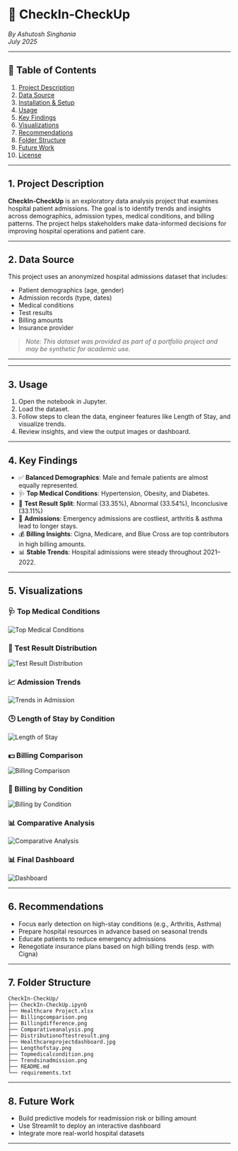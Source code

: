# 🏥 CheckIn‑CheckUp  
*By Ashutosh Singhania*  
*July 2025*

---

## 🔗 Table of Contents
1. [Project Description](#project-description)  
2. [Data Source](#data-source)  
3. [Installation & Setup](#installation--setup)  
4. [Usage](#usage)  
5. [Key Findings](#key-findings)  
6. [Visualizations](#visualizations)  
7. [Recommendations](#recommendations)  
8. [Folder Structure](#folder-structure)  
9. [Future Work](#future-work)  
10. [License](#license)

---

## 1. Project Description  
**CheckIn‑CheckUp** is an exploratory data analysis project that examines hospital patient admissions. The goal is to identify trends and insights across demographics, admission types, medical conditions, and billing patterns. The project helps stakeholders make data-informed decisions for improving hospital operations and patient care.

---

## 2. Data Source  
This project uses an anonymized hospital admissions dataset that includes:
- Patient demographics (age, gender)  
- Admission records (type, dates)  
- Medical conditions  
- Test results  
- Billing amounts  
- Insurance provider  

> *Note: This dataset was provided as part of a portfolio project and may be synthetic for academic use.*

---




---

## 3. Usage  
1. Open the notebook in Jupyter.  
2. Load the dataset.  
3. Follow steps to clean the data, engineer features like Length of Stay, and visualize trends.  
4. Review insights, and view the output images or dashboard.

---

## 4. Key Findings  
- ✅ **Balanced Demographics**: Male and female patients are almost equally represented.  
- 🩺 **Top Medical Conditions**: Hypertension, Obesity, and Diabetes.  
- 🧪 **Test Result Split**: Normal (33.35%), Abnormal (33.54%), Inconclusive (33.11%)  
- 🏥 **Admissions**: Emergency admissions are costliest, arthritis & asthma lead to longer stays.  
- 💰 **Billing Insights**: Cigna, Medicare, and Blue Cross are top contributors in high billing amounts.  
- 📊 **Stable Trends**: Hospital admissions were steady throughout 2021–2022.

---

## 5. Visualizations  

### 🩺 Top Medical Conditions  
![Top Medical Conditions](Topmedicalcondition.png)

### 🧪 Test Result Distribution  
![Test Result Distribution](Distributionoftestresult.png)

### 📈 Admission Trends  
![Trends in Admission](Trendsinadmission.png)

### 🕒 Length of Stay by Condition  
![Length of Stay](Lengthofstay.png)

### 💵 Billing Comparison  
![Billing Comparison](Billingcomparison.png)

### 🧾 Billing by Condition  
![Billing by Condition](Billingdifference.png)

### 📊 Comparative Analysis  
![Comparative Analysis](Comparativeanalysis.png)

### 📊 Final Dashboard  
![Dashboard](Healthcareprojectdashboard.jpg)

---

## 6. Recommendations  
- Focus early detection on high-stay conditions (e.g., Arthritis, Asthma)  
- Prepare hospital resources in advance based on seasonal trends  
- Educate patients to reduce emergency admissions  
- Renegotiate insurance plans based on high billing trends (esp. with Cigna)

---

## 7. Folder Structure
```
CheckIn-CheckUp/
├── CheckIn-CheckUp.ipynb
├── Healthcare Project.xlsx
├── Billingcomparison.png
├── Billingdifference.png
├── Comparativeanalysis.png
├── Distributionoftestresult.png
├── Healthcareprojectdashboard.jpg
├── Lengthofstay.png
├── Topmedicalcondition.png
├── Trendsinadmission.png
├── README.md
└── requirements.txt
```

---

## 8. Future Work  
- Build predictive models for readmission risk or billing amount  
- Use Streamlit to deploy an interactive dashboard  
- Integrate more real-world hospital datasets

---






